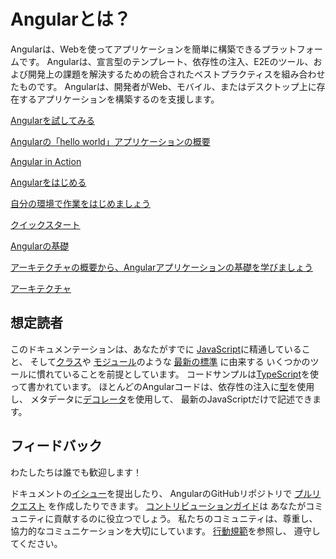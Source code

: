 <h1 class="no-toc">Angularとは？</h1>

Angularは、Webを使ってアプリケーションを簡単に構築できるプラットフォームです。 Angularは、宣言型のテンプレート、依存性の注入、E2Eのツール、および開発上の課題を解決するための統合されたベストプラクティスを組み合わせたものです。 Angularは、開発者がWeb、モバイル、またはデスクトップ上に存在するアプリケーションを構築するのを支援します。

<div class="card-container">
  <a href="generated/live-examples/toh-pt1/stackblitz.html" target="_blank" class="docs-card"
    title="Experience Angular in a live coding environment">
      <section>Angularを試してみる</section>
      <p>Angularの「hello world」アプリケーションの概要</p>
      <p class="card-footer">Angular in Action</p>
  </a>

  <a href="guide/quickstart" class="docs-card" title="Angular Getting Started">
      <section>Angularをはじめる</section>
      <p>自分の環境で作業をはじめましょう</p>
      <p class="card-footer">クイックスタート</p>
  </a>

  <a href="guide/architecture" class="docs-card" title="Angular Architecture">
      <section>Angularの基礎</section>
      <p>アーキテクチャの概要から、Angularアプリケーションの基礎を学びましょう</p>
      <p class="card-footer">アーキテクチャ</p>
  </a>
</div>

## 想定読者
このドキュメンテーションは、あなたがすでに
[JavaScript](https://developer.mozilla.org/ja/docs/Web/JavaScript/A_re-introduction_to_JavaScript "Learn JavaScript")に精通していること、
そして[クラス](https://developer.mozilla.org/ja/docs/Web/JavaScript/Reference/Classes "ES2015 Classes")や
[モジュール](https://developer.mozilla.org/ja/docs/Web/JavaScript/Reference/Statements/import "ES2015 Modules")のような
[最新の標準](https://babeljs.io/learn-es2015/ "Latest JavaScript standards") に由来する
いくつかのツールに慣れていることを前提としています。
コードサンプルは[TypeScript](https://www.typescriptlang.org/ "TypeScript")を使って書かれています。
ほとんどのAngularコードは、依存性の注入に[型](https://www.typescriptlang.org/docs/handbook/classes.html "TypeScript Types")を使用し、
メタデータに[デコレータ](https://www.typescriptlang.org/docs/handbook/decorators.html "Decorators")を使用して、
最新のJavaScriptだけで記述できます。

## フィードバック

わたしたちは誰でも歓迎します！

ドキュメントの[イシュー](https://github.com/angular/angular/issues "Angular Github issues")を提出したり、
AngularのGitHubリポジトリで
[プルリクエスト](https://github.com/angular/angular/pulls "Angular Github pull requests")
を作成したりできます。
[コントリビューションガイド](https://github.com/angular/angular/blob/master/CONTRIBUTING.md "Contributing guide")は
あなたがコミュニティに貢献するのに役立つでしょう。
私たちのコミュニティは、尊重し、協力的なコミュニケーションを大切にしています。
[行動規範](https://github.com/angular/code-of-conduct/blob/master/CODE_OF_CONDUCT.md "contributor code of conduct")を参照し、
遵守してください。
